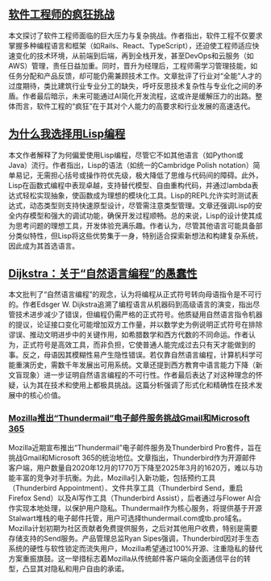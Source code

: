 
## [软件工程师的疯狂挑战](https://0x1.pt/2025/04/06/the-insanity-of-being-a-software-engineer/)

本文探讨了软件工程师面临的巨大压力与复杂挑战。作者指出，软件工程不仅要求掌握多种编程语言和框架（如Rails、React、TypeScript），还迫使工程师适应快速变化的技术环境，从前端到后端，再到全栈开发，甚至DevOps和云服务（如AWS）管理，责任日益加重。同时，晋升为经理后，工程师需学习管理技能，如任务分配和产品反馈，却可能仍需兼顾技术工作。文章批评了行业对“全能”人才的过度期待，类比建筑行业专业分工的缺失，呼吁反思技术复杂性与专业化之间的矛盾。作者最后暗示，未来可能通过AI简化开发流程，这或许是缓解压力的出路。整体而言，软件工程的“疯狂”在于其对个人能力的高要求和行业发展的高速迭代。

## [为什么我选择用Lisp编程](https://funcall.blogspot.com/2025/04/why-i-program-in-lisp.html?m=1)


本文作者解释了为何偏爱使用Lisp编程，尽管它不如其他语言（如Python或Java）流行。作者指出，Lisp的语法（如统一的Cambridge Polish notation）简单易记，无需担心括号或操作符优先级，极大降低了思维与代码间的障碍。此外，Lisp在函数式编程中表现卓越，支持替代模型、自由重构代码，并通过lambda表达式轻松实现抽象，使函数成为理想的模块化工具。Lisp的REPL允许实时测试表达式，动态类型则支持快速原型设计，尽管需注意类型管理。文章还强调Lisp的安全内存模型和强大的调试功能，确保开发过程顺畅。总的来说，Lisp的设计使其成为思考问题的理想工具，开发体验充满乐趣。作者认为，尽管其他语言可能具备部分类似特性，但Lisp将这些优势集于一身，特别适合探索新想法和构建复杂系统，因此成为其首选语言。

## [Dijkstra：关于“自然语言编程”的愚蠢性](https://www.cs.utexas.edu/~EWD/transcriptions/EWD06xx/EWD667.html)

本文批判了“自然语言编程”的观念，认为将编程从正式符号转向母语指令是不可行的。作者Edsger W. Dijkstra追溯了编程语言从机器码到高级语言的演变，指出尽管技术进步减少了错误，但编程仍需严格的正式符号。他质疑用自然语言指令机器的提议，论证接口变化可能增加双方工作量，并以数学史为例说明正式符号在排除谬误、推动文明进步中的关键作用，如希腊数学和西方代数的不同命运。作者认为，正式符号是高效工具，而非负担，它使普通人能完成过去只有天才能做到的事。反之，母语因其模糊性易产生隐性错误。若仅靠自然语言编程，计算机科学可能重演历史，需数千年发展出可用系统。文章还提到西方教育中语言能力下降（新文盲现象）进一步证明自然语言编程的不可行性。作者最后表达了对这种理念的怀疑，认为其在技术和使用上都极具挑战。这篇分析强调了形式化和精确性在技术发展中的核心价值。

### [Mozilla推出“Thundermail”电子邮件服务挑战Gmail和Microsoft 365](https://www.techradar.com/pro/mozilla-launching-thundermail-email-service-to-take-on-gmail-microsoft-365)

Mozilla近期宣布推出“Thundermail”电子邮件服务及Thunderbird Pro套件，旨在挑战Gmail和Microsoft 365的统治地位。文章指出，Thunderbird作为开源邮件客户端，用户数量自2020年12月的1770万下降至2025年3月的1620万，难以与功能丰富的竞争对手抗衡。为此，Mozilla引入新功能，包括预约工具（Thunderbird Appointment）、文件共享工具（Thunderbird Send，重启Firefox Send）以及AI写作工具（Thunderbird Assist），后者通过与Flower AI合作实现本地处理，以保护用户隐私。Thundermail作为核心服务，将提供基于开源Stalwart堆栈的电子邮件托管，用户可选择thundermail.com或tb.pro域名。Mozilla计划初期为社区贡献者免费提供服务，之后对其他用户收费，特别是需要存储支持的Send服务。产品管理总监Ryan Sipes强调，Thunderbird因对手生态系统的硬性与软性锁定而流失用户，Mozilla希望通过100%开源、注重隐私的替代方案重振旗鼓。这一举措标志着Mozilla从传统邮件客户端向全面通信平台的转型，凸显其对隐私和用户自由的承诺。

